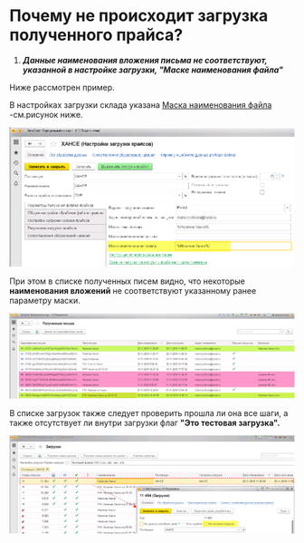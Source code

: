 # Почему не происходит загрузка полученного прайса?

1. _**Данные наименования вложения письма не соответствуют, указанной в настройке загрузки, "Маске наименования файла"**_

Ниже рассмотрен пример.

В настройках загрузки склада указана [Маска наименования файла](https://help-vs.zetasoft.ru/nastroika-prais-lista/parametry-polucheniya-failov#parametry-polucheniya-failov) -см.рисунок ниже.

![](../.gitbook/assets/image-6.png)

При этом в списке полученных писем видно, что некоторые **наименования вложений** не соответствуют указанному ранее параметру маски.

![](../.gitbook/assets/image-4.png)

В списке загрузок также следует проверить прошла ли она все шаги, а также отсутствует ли внутри загрузки флаг **"Это тестовая загрузка".**

![](../.gitbook/assets/image-7.png)









